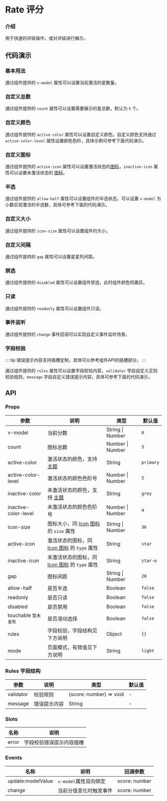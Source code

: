 <!-- 
该文件由系统自动生成 2022-11-16 16:29
@version 1.0.0
@author kviewui <kviewui@163.com>
-->
# Rate 评分

### 介绍
用于快速的评级操作，或对评级进行展示。

<TipsIntroduce />

## 代码演示

### 基本用法
通过组件提供的 `v-model` 属性可以设置当前激活的星数量。

<show-code com-type="rate" com-show-type="base" />

### 自定义总数
通过组件提供的 `count` 属性可以设置需要展示的星总数，默认为 `5` 个。

<show-code com-type="rate" com-show-type="count" />

### 自定义颜色
通过组件提供的 `active-color` 属性可以设置自定义颜色，自定义颜色支持通过 `active-color-level` 属性设置颜色色阶，具体示例可参考下面代码演示。

<show-code com-type="rate" com-show-type="color" />

### 自定义图标
通过组件提供的 `active-icon` 属性可以设置激活状态的<a href="icon">图标</a>，`inactive-icon` 属性可以设置未激活状态的 <a href="icon">图标</a>。

<show-code com-type="rate" com-show-type="icon" />

### 半选
通过组件提供的 `allow-half` 属性可以设置组件的半选状态，可以设置 `v-model` 为小数实现激活的半选数，具体可参考下面的代码演示。

<show-code com-type="rate" com-show-type="half" />

### 自定义大小
通过组件提供的 `icon-size` 属性可以设置组件的大小。

<show-code com-type="rate" com-show-type="size" />

### 自定义间隔
通过组件提供的 `gap` 属性可以设置星星列间距。

<show-code com-type="rate" com-show-type="gap" />

### 禁选
通过组件提供的 `disabled` 属性可以设置组件禁选，此时组件颜色将置灰。

<show-code com-type="rate" com-show-type="disabled" />

### 只读
通过组件提供的 `readonly` 属性可以设置组件只读。

<show-code com-type="rate" com-show-type="readonly" />

### 事件监听
通过组件提供的 `change` 事件回调可以实现自定义事件监听场景。

<show-code com-type="rate" com-show-type="change" />

### 字段校验

::: tip
错误提示内容支持插槽定制，具体可以参考组件API的插槽部分。
:::

通过组件提供的 `rules` 属性可以设置字段校验内容，`validator` 字段自定义正则校验规则，`message` 字段自定义错误提示内容，具体可参考下面的代码演示。

<show-code com-type="rate" com-show-type="rules" />

## API

### Props
| 参数 | 说明 | 类型 | 默认值
| --- | --- | --- | ---
| v-model | 当前分数 | String \| Number | `0`
| count | 图标总数 | Number \| Number | `5`
| active-color | 激活状态的颜色，支持 <a href="/guide/theme">主题</a> | String | `primary`
| active-color-level | 激活状态的颜色色阶号 | Number \| Number | `5`
| inactive-color | 未激活状态的颜色，支持 <a href="/guide/theme">主题</a> | String | `grey`
| inactive-color-level | 未激活状态的颜色色阶号 | Number \| Number | `4`
| icon-size | 图标大小，同 <a href="icon">Icon 图标</a> 的 `size` 属性 | String \| Number | `36`
| active-icon | 激活状态的图标，同 <a href="icon">Icon 图标</a> 的 `type` 属性 | String | `star`
| inactive-icon | 未激活状态的图标，同 <a href="icon">Icon 图标</a> 的 `type` 属性 | String | `star-o`
| gap | 图标间距 | String \| Number | `20`
| allow-half | 是否半选 | Boolean | `false`
| readonly | 是否只读 | Boolean | `false`
| disabled | 是否禁用 | Boolean | `false`
| touchable `暂未发布` | 是否滑动选择 | Boolean | `false`
| rules | 字段校验，字段结构见下方说明 | Object | `{}`
| mode | 页面模式，有效值见下方说明 | String | `light`

### Rules 字段结构
| 参数 | 说明 | 类型 | 默认值
| --- | --- | --- | ---
| validator | 校验规则 | (score: number) => void | -
| message | 错误提示内容 | String | -

<PropsModeProp />

### Slots
| 名称 | 说明
| --- | ---
| error | 字段校验错误提示内容插槽

### Events
| 名称 | 说明 | 回调参数
| --- | --- | ---
| update:modelValue | `v-model`属性双向绑定 | score: number
| change | 当前分值变化时触发事件 | score: number
  